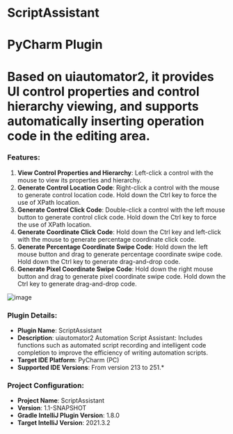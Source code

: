 # ScriptAssistant

# PyCharm Plugin
# Based on uiautomator2, it provides UI control properties and control hierarchy viewing, and supports automatically inserting operation code in the editing area.

### Features:

1. **View Control Properties and Hierarchy**: Left-click a control with the mouse to view its properties and hierarchy.
2. **Generate Control Location Code**: Right-click a control with the mouse to generate control location code. Hold down the Ctrl key to force the use of XPath location.
3. **Generate Control Click Code**: Double-click a control with the left mouse button to generate control click code. Hold down the Ctrl key to force the use of XPath location.
4. **Generate Coordinate Click Code**: Hold down the Ctrl key and left-click with the mouse to generate percentage coordinate click code.
5. **Generate Percentage Coordinate Swipe Code**: Hold down the left mouse button and drag to generate percentage coordinate swipe code. Hold down the Ctrl key to generate drag-and-drop code.
6. **Generate Pixel Coordinate Swipe Code**: Hold down the right mouse button and drag to generate pixel coordinate swipe code. Hold down the Ctrl key to generate drag-and-drop code.

![image](https://github.com/user-attachments/assets/7b012ea5-1f5b-4290-b4f5-8ffc4b304551)

### Plugin Details:

* **Plugin Name**: ScriptAssistant
* **Description**: uiautomator2 Automation Script Assistant: Includes functions such as automated script recording and intelligent code completion to improve the efficiency of writing automation scripts.
* **Target IDE Platform**: PyCharm (PC)
* **Supported IDE Versions**: From version 213 to 251.*

### Project Configuration:

* **Project Name**: ScriptAssistant
* **Version**: 1.1-SNAPSHOT
* **Gradle IntelliJ Plugin Version**: 1.8.0
* **Target IntelliJ Version**: 2021.3.2